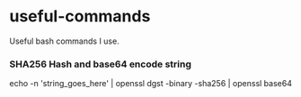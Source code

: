 # useful-commands
Useful bash commands I use.

### SHA256 Hash and base64 encode string

echo -n 'string_goes_here' | openssl dgst -binary -sha256 | openssl base64
